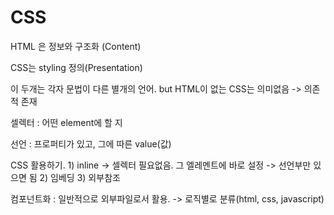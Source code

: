 # CSS

HTML 은 정보와 구조화 (Content)

CSS는  styling 정의(Presentation)

이 두개는 각자 문법이 다른 별개의 언어. but HTML이 없는 CSS는 의미없음 -> 의존적 존재

셀렉터 : 어떤 element에 할 지

선언 : 프로퍼티가 있고, 그에 따른 value(값)

CSS 활용하기. 1) inline -> 셀렉터 필요없음. 그 엘레멘트에 바로 설정 -> 선언부만 있으면 됨                                                                						 2) 임베딩   		3) 외부참조 

컴포넌트화 : 일반적으로 외부파일로서 활용. -> 로직별로 분류(html, css, javascript)

